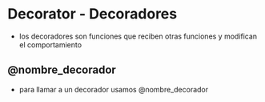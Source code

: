 # Decorator - Decoradores

- los decoradores son funciones que reciben otras funciones y modifican el comportamiento 

## @nombre_decorador

- para llamar a un decorador usamos @nombre_decorador
